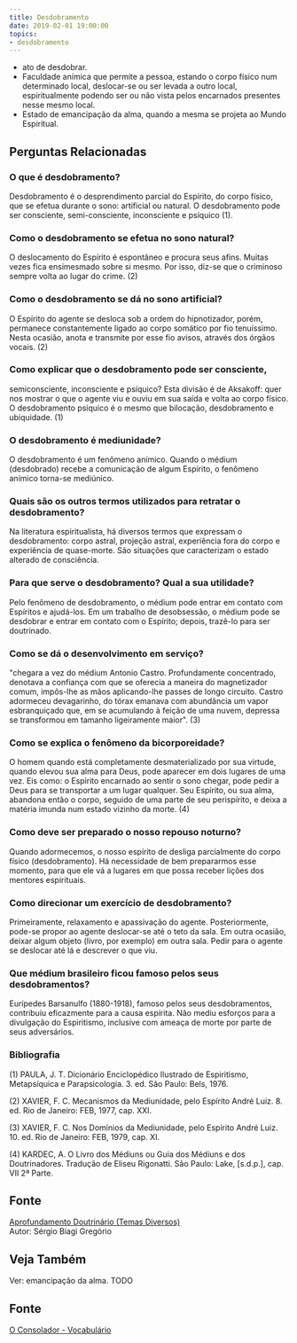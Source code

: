 ```yaml
---
title: Desdobramento
date: 2019-02-01 19:00:00
topics:
- desdobramento
---
```


* ato de desdobrar.
* Faculdade anímica que permite a pessoa, estando o corpo físico num determinado local, deslocar-se ou ser levada a outro local, espiritualmente
  podendo ser ou não vista pelos encarnados presentes nesse mesmo local.
* Estado de emancipação da alma, quando a mesma se projeta ao Mundo Espiritual.

## Perguntas Relacionadas

### O que é desdobramento?
Desdobramento é o desprendimento parcial do Espírito, do corpo físico,
que se efetua durante o sono: artificial ou natural. O desdobramento
pode ser consciente, semi-consciente, inconsciente e psíquico (1).

### Como o desdobramento se efetua no sono natural?
O deslocamento do Espírito é espontâneo e procura seus afins. Muitas
vezes fica ensimesmado sobre si mesmo. Por isso, diz-se que o criminoso
sempre volta ao lugar do crime. (2)

### Como o desdobramento se dá no sono artificial?
O Espírito do agente se desloca sob a ordem do hipnotizador, porém,
permanece constantemente ligado ao corpo somático por fio tenuíssimo.
Nesta ocasião, anota e transmite por esse fio avisos, através dos órgãos
vocais. (2)

### Como explicar que o desdobramento pode ser consciente,
semiconsciente, inconsciente e psíquico?
Esta divisão é de Aksakoff: quer nos mostrar o que o agente viu e ouviu
em sua saída e volta ao corpo físico. O desdobramento psíquico é o mesmo
que bilocação, desdobramento e ubiquidade. (1)

### O desdobramento é mediunidade?
O desdobramento é um fenômeno anímico. Quando o médium (desdobrado)
recebe a comunicação de algum Espírito, o fenômeno anímico torna-se
mediúnico.

### Quais são os outros termos utilizados para retratar o desdobramento?
Na literatura espiritualista, há diversos termos que expressam o
desdobramento: corpo astral, projeção astral, experiência fora do corpo
e experiência de quase-morte. São situações que caracterizam o estado
alterado de consciência.

### Para que serve o desdobramento? Qual a sua utilidade?
Pelo fenômeno de desdobramento, o médium pode entrar em contato com
Espíritos e ajudá-los. Em um trabalho de desobsessão, o médium pode se
desdobrar e entrar em contato com o Espírito; depois, trazê-lo para ser
doutrinado.

### Como se dá o desenvolvimento em serviço?
"chegara a vez do médium Antonio Castro. Profundamente concentrado,
denotava a confiança com que se oferecia a maneira do magnetizador
comum, impôs-lhe as mãos aplicando-lhe passes de longo circuito. Castro
adormeceu devagarinho, do tórax emanava com abundância um vapor
esbranquiçado que, em se acumulando à feição de uma nuvem, depressa se
transformou em tamanho ligeiramente maior". (3)

### Como se explica o fenômeno da bicorporeidade?
O homem quando está completamente desmaterializado por sua virtude,
quando elevou sua alma para Deus, pode aparecer em dois lugares de uma
vez. Eis como: o Espírito encarnado ao sentir o sono chegar, pode pedir
a Deus para se transportar a um lugar qualquer. Seu Espírito, ou sua
alma, abandona então o corpo, seguido de uma parte de seu perispírito, e
deixa a matéria imunda num estado vizinho da morte. (4)

### Como deve ser preparado o nosso repouso noturno?
Quando adormecemos, o nosso espírito de desliga parcialmente do corpo
físico (desdobramento). Há necessidade de bem prepararmos esse momento,
para que ele vá a lugares em que possa receber lições dos mentores
espirituais.

### Como direcionar um exercício de desdobramento?
Primeiramente, relaxamento e apassivação do agente. Posteriormente,
pode-se propor ao agente deslocar-se até o teto da sala. Em outra
ocasião, deixar algum objeto (livro, por exemplo) em outra sala. Pedir
para o agente se deslocar até lá e descrever o que viu.

### Que médium brasileiro ficou famoso pelos seus desdobramentos?
Eurípedes Barsanulfo (1880-1918), famoso pelos seus desdobramentos,
contribuiu eficazmente para a causa espírita. Não mediu esforços para a
divulgação do Espiritismo, inclusive com ameaça de morte por parte de
seus adversários.


### Bibliografia
(1) PAULA, J. T. Dicionário Enciclopédico Ilustrado de Espiritismo,
Metapsíquica e Parapsicologia. 3. ed. São Paulo: Bels, 1976.

(2) XAVIER, F. C. Mecanismos da Mediunidade, pelo Espírito André Luiz.
8. ed. Rio de Janeiro: FEB, 1977, cap. XXI.

(3) XAVIER, F. C. Nos Domínios da Mediunidade, pelo Espírito André
Luiz. 10. ed. Rio de Janeiro: FEB, 1979, cap. XI.

(4) KARDEC, A. O Livro dos Médiuns ou Guia dos Médiuns e dos
Doutrinadores. Tradução de Eliseu Rigonatti. São Paulo: Lake,
\[s.d.p.\], cap. VII 2ª Parte.

## Fonte
[Aprofundamento Doutrinário (Temas Diversos)](https://sites.google.com/view/aprofundamentodoutrinario/desdobramento)  
Autor: Sérgio Biagi Gregório



## Veja Também
Ver: emancipação da alma.
TODO

## Fonte
[O Consolador - Vocabulário](http://www.oconsolador.com.br/linkfixo/vocabulario/principal.html)


